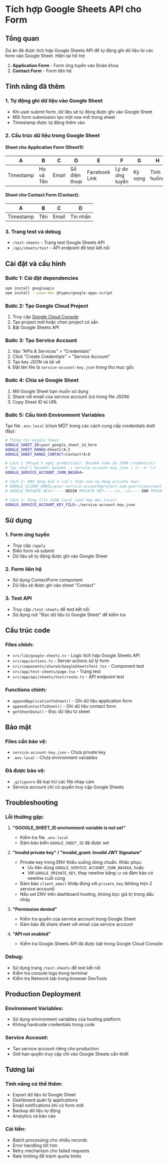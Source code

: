 # Tích hợp Google Sheets API cho Form

## Tổng quan

Dự án đã được tích hợp Google Sheets API để tự động ghi dữ liệu từ các form vào Google Sheet. Hiện tại hỗ trợ:

1. **Application Form** - Form ứng tuyển vào Đoàn khoa
2. **Contact Form** - Form liên hệ

## Tính năng đã thêm

### 1. Tự động ghi dữ liệu vào Google Sheet
- Khi user submit form, dữ liệu sẽ tự động được ghi vào Google Sheet
- Mỗi form submission tạo một row mới trong sheet
- Timestamp được tự động thêm vào

### 2. Cấu trúc dữ liệu trong Google Sheet

#### Sheet cho Application Form (Sheet1):
| A | B | C | D | E | F | G | H | I |
|---|---|---|---|---|---|---|---|---|
| Timestamp | Họ và Tên | Email | Số điện thoại | Facebook Link | Lý do ứng tuyển | Kỳ vọng | Tình huống | Ban chuyên môn |

#### Sheet cho Contact Form (Contact):
| A | B | C | D |
|---|---|---|---|
| Timestamp | Tên | Email | Tin nhắn |

### 3. Trang test và debug
- `/test-sheets` - Trang test Google Sheets API
- `/api/sheets/test` - API endpoint để test kết nối

## Cài đặt và cấu hình

### Bước 1: Cài đặt dependencies
```bash
npm install googleapis
npm install --save-dev @types/google-apps-script
```

### Bước 2: Tạo Google Cloud Project
1. Truy cập [Google Cloud Console](https://console.cloud.google.com/)
2. Tạo project mới hoặc chọn project có sẵn
3. Bật Google Sheets API

### Bước 3: Tạo Service Account
1. Vào "APIs & Services" > "Credentials"
2. Click "Create Credentials" > "Service Account"
3. Tạo key JSON và tải về
4. Đặt tên file là `service-account-key.json` trong thư mục gốc

### Bước 4: Chia sẻ Google Sheet
1. Mở Google Sheet bạn muốn sử dụng
2. Share với email của service account (có trong file JSON)
3. Copy Sheet ID từ URL

### Bước 5: Cấu hình Environment Variables
Tạo file `.env.local` (chọn MỘT trong các cách cung cấp credentials dưới đây):
```bash
# Thông tin Google Sheet
GOOGLE_SHEET_ID=your_google_sheet_id_here
GOOGLE_SHEET_RANGE=Sheet1!A:I
GOOGLE_SHEET_RANGE_CONTACT=Contact!A:D

# Cách 1 (Khuyến nghị production): Base64 toàn bộ JSON credentials
# Tạo chuỗi base64: base64 -i service-account-key.json | tr -d '\n'
GOOGLE_SERVICE_ACCOUNT_JSON_BASE64=

# Cách 2: ENV từng biến (cẩn thận xuống dòng private key)
# GOOGLE_CLIENT_EMAIL=your-service-account@project.iam.gserviceaccount.com
# GOOGLE_PRIVATE_KEY="-----BEGIN PRIVATE KEY-----\n...\n-----END PRIVATE KEY-----\n"

# Cách 3: Dùng file JSON local (phù hợp dev local)
GOOGLE_SERVICE_ACCOUNT_KEY_FILE=./service-account-key.json
```

## Sử dụng

### 1. Form ứng tuyển
- Truy cập `/apply`
- Điền form và submit
- Dữ liệu sẽ tự động được ghi vào Google Sheet

### 2. Form liên hệ
- Sử dụng ContactForm component
- Dữ liệu sẽ được ghi vào sheet "Contact"

### 3. Test API
- Truy cập `/test-sheets` để test kết nối
- Sử dụng nút "Đọc dữ liệu từ Google Sheet" để kiểm tra

## Cấu trúc code

### Files chính:
- `src/lib/google-sheets.ts` - Logic tích hợp Google Sheets API
- `src/app/actions.ts` - Server actions xử lý form
- `src/components/shared/GoogleSheetsTest.tsx` - Component test
- `src/app/test-sheets/page.tsx` - Trang test
- `src/app/api/sheets/test/route.ts` - API endpoint test

### Functions chính:
- `appendApplicationToSheet()` - Ghi dữ liệu application form
- `appendContactToSheet()` - Ghi dữ liệu contact form
- `getSheetData()` - Đọc dữ liệu từ sheet

## Bảo mật

### Files cần bảo vệ:
- `service-account-key.json` - Chứa private key
- `.env.local` - Chứa environment variables

### Đã được bảo vệ:
- `.gitignore` đã loại trừ các file nhạy cảm
- Service account chỉ có quyền truy cập Google Sheets

## Troubleshooting

### Lỗi thường gặp:

1. **"GOOGLE_SHEET_ID environment variable is not set"**
   - Kiểm tra file `.env.local`
   - Đảm bảo biến `GOOGLE_SHEET_ID` đã được set

2. **"Invalid private key" / "invalid_grant: Invalid JWT Signature"**
   - Private key trong ENV thiếu xuống dòng chuẩn. Khắc phục:
     - Ưu tiên dùng `GOOGLE_SERVICE_ACCOUNT_JSON_BASE64`, hoặc
     - Với `GOOGLE_PRIVATE_KEY`, thay newline bằng `\n` và đảm bảo có newline cuối cùng
   - Đảm bảo `client_email` khớp đúng với `private_key` (không trộn 2 service account)
   - Nếu set ENV trên dashboard hosting, không bọc giá trị trong dấu nháy

3. **"Permission denied"**
   - Kiểm tra quyền của service account trong Google Sheet
   - Đảm bảo đã share sheet với email của service account

4. **"API not enabled"**
   - Kiểm tra Google Sheets API đã được bật trong Google Cloud Console

### Debug:
- Sử dụng trang `/test-sheets` để test kết nối
- Kiểm tra console logs trong terminal
- Kiểm tra Network tab trong browser DevTools

## Production Deployment

### Environment Variables:
- Sử dụng environment variables của hosting platform
- Không hardcode credentials trong code

### Service Account:
- Tạo service account riêng cho production
- Giới hạn quyền truy cập chỉ vào Google Sheets cần thiết

## Tương lai

### Tính năng có thể thêm:
- Export dữ liệu từ Google Sheet
- Dashboard quản lý applications
- Email notifications khi có form mới
- Backup dữ liệu tự động
- Analytics và báo cáo

### Cải tiến:
- Batch processing cho nhiều records
- Error handling tốt hơn
- Retry mechanism cho failed requests
- Rate limiting để tránh quota limits
